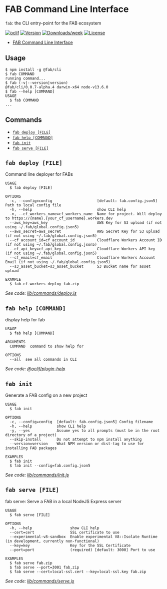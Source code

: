 # FAB Command Line Interface

`fab`: the CLI entry-point for the FAB ecosystem

[![oclif](https://img.shields.io/badge/cli-oclif-brightgreen.svg)](https://oclif.io)
[![Version](https://img.shields.io/npm/v/@fab/cli.svg)](https://npmjs.org/package/@fab/cli)
[![Downloads/week](https://img.shields.io/npm/dw/@fab/cli.svg)](https://npmjs.org/package/@fab/cli)
[![License](https://img.shields.io/npm/l/@fab/cli.svg)](https://github.com/fab-spec/fab/blob/master/package.json)

<!-- toc -->

- [FAB Command Line Interface](#fab-command-line-interface)
  <!-- tocstop -->

## Usage

<!-- usage -->

```sh-session
$ npm install -g @fab/cli
$ fab COMMAND
running command...
$ fab (-v|--version|version)
@fab/cli/0.0.7-alpha.4 darwin-x64 node-v13.6.0
$ fab --help [COMMAND]
USAGE
  $ fab COMMAND
...
```

<!-- usagestop -->

## Commands

<!-- commands -->

- [`fab deploy [FILE]`](#fab-deploy-file)
- [`fab help [COMMAND]`](#fab-help-command)
- [`fab init`](#fab-init)
- [`fab serve [FILE]`](#fab-serve-file)

## `fab deploy [FILE]`

Command line deployer for FABs

```
USAGE
  $ fab deploy [FILE]

OPTIONS
  -c, --config=config                    [default: fab.config.json5] Path to local config file
  -h, --help                             show CLI help
  -n, --cf_workers_name=cf_workers_name  Name for project. Will deploy to https://{name}.{your_cf_username}.workers.dev
  --aws_key=aws_key                      AWS Key for S3 upload (if not using ~/.fab/global.config.json5)
  --aws_secret=aws_secret                AWS Secret Key for S3 upload (if not using ~/.fab/global.config.json5)
  --cf_account_id=cf_account_id          Cloudflare Workers Account ID (if not using ~/.fab/global.config.json5)
  --cf_api_key=cf_api_key                Cloudflare Workers API key (if not using ~/.fab/global.config.json5)
  --cf_email=cf_email                    Cloudflare Workers Account Email (if not using ~/.fab/global.config.json5)
  --s3_asset_bucket=s3_asset_bucket      S3 Bucket name for asset upload

EXAMPLE
  $ fab-cf-workers deploy fab.zip
```

_See code: [lib/commands/deploy.js](https://github.com/fab-spec/fab/blob/v0.0.7-alpha.4/lib/commands/deploy.js)_

## `fab help [COMMAND]`

display help for fab

```
USAGE
  $ fab help [COMMAND]

ARGUMENTS
  COMMAND  command to show help for

OPTIONS
  --all  see all commands in CLI
```

_See code: [@oclif/plugin-help](https://github.com/oclif/plugin-help/blob/v2.2.1/src/commands/help.ts)_

## `fab init`

Generate a FAB config on a new project

```
USAGE
  $ fab init

OPTIONS
  -c, --config=config  [default: fab.config.json5] Config filename
  -h, --help           show CLI help
  -y, --yes            Assume yes to all prompts (must be in the root directory of a project)
  --skip-install       Do not attempt to npm install anything
  --version=version    What NPM version or dist-tag to use for installing FAB packages

EXAMPLES
  $ fab init
  $ fab init --config=fab.config.json5
```

_See code: [lib/commands/init.js](https://github.com/fab-spec/fab/blob/v0.0.7-alpha.4/lib/commands/init.js)_

## `fab serve [FILE]`

fab serve: Serve a FAB in a local NodeJS Express server

```
USAGE
  $ fab serve [FILE]

OPTIONS
  -h, --help                 show CLI help
  --cert=cert                SSL certificate to use
  --experimental-v8-sandbox  Enable experimental V8::Isolate Runtime (in development, currently non-functional)
  --key=key                  Key for the SSL Certificate
  --port=port                (required) [default: 3000] Port to use

EXAMPLES
  $ fab serve fab.zip
  $ fab serve --port=3001 fab.zip
  $ fab serve --cert=local-ssl.cert --key=local-ssl.key fab.zip
```

_See code: [lib/commands/serve.js](https://github.com/fab-spec/fab/blob/v0.0.7-alpha.4/lib/commands/serve.js)_

<!-- commandsstop -->
